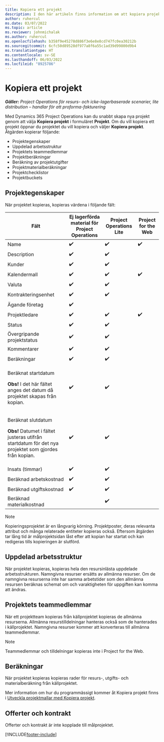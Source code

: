 ```yaml
---
title: Kopiera ett projekt
description: I den här artikeln finns information om att kopiera projekt i Dynamics 365 Project Operations.
author: ruhercul
ms.date: 03/07/2022
ms.topic: article
ms.reviewer: johnmichalak
ms.author: ruhercul
ms.openlocfilehash: b358f9e45278d886f3e6e8e8cd747fc0ea30212b
ms.sourcegitcommit: 6cfc50d89528df977a8f6a55c1ad39d99800d9b4
ms.translationtype: HT
ms.contentlocale: sv-SE
ms.lasthandoff: 06/03/2022
ms.locfileid: "8925786"
---
```

# <a name="copy-a-project"></a>Kopiera ett projekt

_**Gäller:** Project Operations för resurs- och icke-lagerbaserade scenarier, lite distribution – handlar för att proforma-fakturering_

Med Dynamics 365 Project Operations kan du snabbt skapa nya projekt genom att välja **Kopiera projekt** i formuläret **Projekt**. Om du vill kopiera ett projekt öppnar du projektet du vill kopiera och väljer **Kopiera projekt**. Åtgärden kopierar följande:

- Projektegenskaper 
- Uppdelad arbetsstruktur
- Projektets teammedlemmar
- Projektberäkningar
- Beräkning av projektutgifter
- Projektmaterialberäkningar
- Projektchecklistor
- Projektbuckets

## <a name="project-properties"></a>Projektegenskaper

När projektet kopieras, kopieras värdena i följande fält:

| Fält | Ej lagerförda material för Project Operations | Project Operations Lite | Project for the Web |
|-------|------------------------------------------|-------------------------|---------------------|
| Name | :heavy_check_mark: | :heavy_check_mark: | :heavy_check_mark: |
| Description | :heavy_check_mark: | :heavy_check_mark: | |
| Kunder | :heavy_check_mark: | :heavy_check_mark: | |
| Kalendermall | :heavy_check_mark: | :heavy_check_mark: | :heavy_check_mark: |
| Valuta | :heavy_check_mark: | :heavy_check_mark: | |
| Kontrakteringsenhet | :heavy_check_mark: | :heavy_check_mark: | |
| Ägande företag | :heavy_check_mark: | | |
| Projektledare | :heavy_check_mark: | :heavy_check_mark: | :heavy_check_mark: |
| Status | :heavy_check_mark: | :heavy_check_mark: | |
| Övergripande projektstatus | :heavy_check_mark: | :heavy_check_mark: | |
| Kommentarer | :heavy_check_mark: | :heavy_check_mark: | |
| Beräkningar | :heavy_check_mark: | :heavy_check_mark: | |
| <p>Beräknat startdatum</p><p><strong>Obs!</strong> I det här fältet anges det datum då projektet skapas från kopian. | :heavy_check_mark: | :heavy_check_mark: | |
| <p>Beräknat slutdatum</p><p><strong>Obs!</strong> Datumet i fältet justeras utifrån startdatum för det nya projektet som gjordes från kopian.</p> | :heavy_check_mark: | :heavy_check_mark: | |
| Insats (timmar) | :heavy_check_mark: | :heavy_check_mark: | |
| Beräknad arbetskostnad | :heavy_check_mark: | :heavy_check_mark: | |
| Beräknad utgiftskostnad | :heavy_check_mark: | :heavy_check_mark: | |
| Beräknad materialkostnad | | :heavy_check_mark: | |

> [!NOTE]
> Kopieringsprojektet är en långvarig körning. Projektposter, deras relevanta attribut och många relaterade entiteter kopieras också. Eftersom åtgärden tar lång tid är målprojektsidan låst efter att kopian har startat och kan redigeras tills kopieringen är slutförd.

## <a name="work-breakdown-structure"></a>Uppdelad arbetsstruktur

När projektet kopieras, kopieras hela den resursinlästa uppdelade arbetsstrukturen. Namngivna resurser ersätts av allmänna resurser. Om de namngivna resurserna inte har samma arbetstider som den allmänna resursen beräknas schemat om och varaktigheten för uppgiften kan komma att ändras.

## <a name="project-team-members"></a>Projektets teammedlemmar

När ett projektteam kopieras från källprojektet kopieras de allmänna resurserna. Allmänna resurstilldelningar hanteras också som de hanterades i källprojektet. Namngivna resurser kommer att konverteras till allmänna teammedlemmar.

> [!NOTE]
> Teammedlemmar och tilldelningar kopieras inte i Project for the Web.

## <a name="estimates"></a>Beräkningar

När projektet kopieras kopieras rader för resurs-, utgifts- och materialberäkning från källprojektet. 

Mer information om hur du programmässigt kommer åt Kopiera projekt finns i [Utveckla projektmallar med Kopiera projekt](dev-copy-project.md).

## <a name="quotes-and-contracts"></a>Offerter och kontrakt

Offerter och kontrakt är inte kopplade till målprojektet.

[!INCLUDE[footer-include](../includes/footer-banner.md)]
